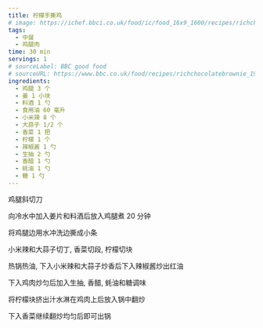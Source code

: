 ```yaml
---
title: 柠檬手撕鸡
# image: https://ichef.bbci.co.uk/food/ic/food_16x9_1600/recipes/richchocolatebrownie_1933_16x9.jpg
tags:
  - 中餐
  - 鸡腿肉
time: 30 min
servings: 1
# sourceLabel: BBC good food
# sourceURL: https://www.bbc.co.uk/food/recipes/richchocolatebrownie_1933/
ingredients:
  - 鸡腿 3 个
  - 姜 1 小块
  - 料酒 1 勺
  - 食用油 60 毫升
  - 小米辣 8 个
  - 大蒜子 1/2 个
  - 香菜 1 把
  - 柠檬 1 个
  - 辣椒酱 1 勺
  - 生抽 2 勺
  - 香醋 1 勺
  - 蚝油 1 勺
  - 糖 1 勺
---
```


鸡腿斜切刀

向冷水中加入姜片和料酒后放入鸡腿煮 20 分钟

将鸡腿边用水冲洗边撕成小条

小米辣和大蒜子切丁, 香菜切段, 柠檬切块

热锅热油, 下入小米辣和大蒜子炒香后下入辣椒酱炒出红油

下入鸡肉炒匀后加入生抽, 香醋, 蚝油和糖调味

将柠檬块挤出汁水淋在鸡肉上后放入锅中翻炒

下入香菜继续翻炒均匀后即可出锅